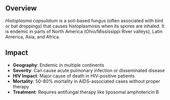 ## Overview

_Histoplasma capsulatum_ is a soil-based fungus (often associated with bird or bat droppings) that causes histoplasmosis when its spores are inhaled. It is endemic in parts of North America (Ohio/Mississippi River valleys), Latin America, Asia, and Africa.

## Impact

- **Geography**: Endemic in multiple continents
- **Severity**: Can cause acute pulmonary infection or disseminated disease
- **HIV Impact**: Major cause of death in HIV-positive patients
- **Mortality**: 50-80% mortality in AIDS-associated cases without proper therapy
- **Treatment**: Requires antifungal therapy like liposomal amphotericin B
